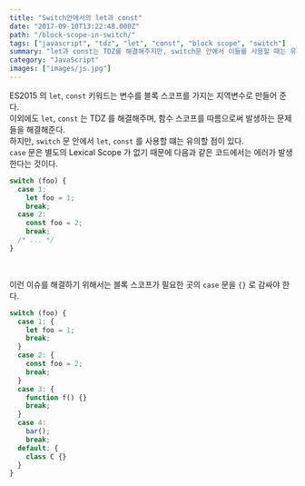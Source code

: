 ```yaml
---
title: "Switch안에서의 let과 const"
date: "2017-09-10T13:22:48.000Z"
path: "/block-scope-in-switch/"
tags: ["javascript", "tdz", "let", "const", "block scope", "switch"]
summary: "let과 const는 TDZ를 해결해주지만, switch문 안에서 이들를 사용할 때는 유의할 점이 있다."
category: "JavaScript"
images: ["images/js.jpg"]
---
```


ES2015 의 `let`, `const` 키워드는 변수를 블록 스코프를 가지는 지역변수로 만들어 준다.<br />
이외에도 `let`, `const` 는 TDZ 를 해결해주며, 함수 스코프를 따름으로써 발생하는 문제들을 해결해준다.<br />
하지만, `switch` 문 안에서 `let`, `const` 를 사용할 떄는 유의할 점이 있다.<br />
`case` 문은 별도의 Lexical Scope 가 없기 때문에 다음과 같은 코드에서는 에러가 발생한다는 것이다.

```js
switch (foo) {
  case 1:
    let foo = 1;
    break;
  case 2:
    const foo = 2;
    break;
  /* ... */
}
```

<br />

이런 이슈를 해결하기 위해서는 블록 스코프가 필요한 곳의 `case` 문을 `{}` 로 감싸야 한다.<br />

```js
switch (foo) {
  case 1: {
    let foo = 1;
    break;
  }
  case 2: {
    const foo = 2;
    break;
  }
  case 3: {
    function f() {}
    break;
  }
  case 4:
    bar();
    break;
  default: {
    class C {}
  }
}
```
